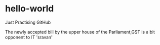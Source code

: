 # hello-world
Just Practising GitHub

The newly accepted bill by the upper house of the Parliament,GST is a bit opponent to IT
'sravan' 
